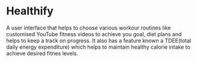 # Healthify
A user interface that helps to choose various workour routines like customised YouTube fitness videos to achieve you goal, diet plans and helps to keep a track on progress. It also has a feature known a TDEE(total daily energy expenditure) which helps to maintain healthy calorie intake to achieve desired fitnes levels.
